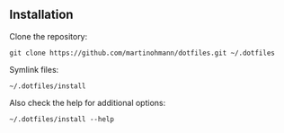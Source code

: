 Installation
------------

Clone the repository:

    git clone https://github.com/martinohmann/dotfiles.git ~/.dotfiles

Symlink files:

    ~/.dotfiles/install

Also check the help for additional options:

    ~/.dotfiles/install --help
